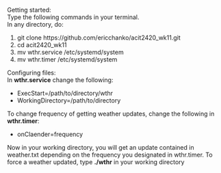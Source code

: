 Getting started: <br>
Type the following commands in your terminal. <br>
In  any directory, do:<br>
<ol>
  <li> git clone https://github.com/ericchanko/acit2420_wk11.git </li>
  <li> cd acit2420_wk11 </li>
  <li> mv wthr.service /etc/systemd/system </li>
  <li> mv wthr.timer /etc/systemd/system </li>
</ol>

Configuring files: <br>
In <b>wthr.service</b> change the following:
<ul>
  <li>ExecStart=/path/to/directory/wthr </li>
  <li>WorkingDirectory=/path/to/directory </li>
</ul>
To change frequency of getting weather updates, change the following in <b>wthr.timer</b>:
<ul>
  <li>onClaender=frequency </li>
</ul>

Now in your working directory, you will get an update contained in weather.txt depending on the frequency you designated in wthr.timer.
To force a weather updated, type <b>./wthr</b> in your working directory
